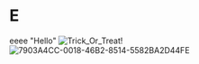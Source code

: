 # E
eeee
"Hello"
![Trick_Or_Treat!](https://user-images.githubusercontent.com/100627201/156056697-e71a30ea-1f03-4c00-a09a-91afb4405e72.png)
![7903A4CC-0018-46B2-8514-5582BA2D44FE](https://user-images.githubusercontent.com/100627201/156057354-7cb93956-167b-4742-bb72-cfc1a18a6e26.jpeg)
